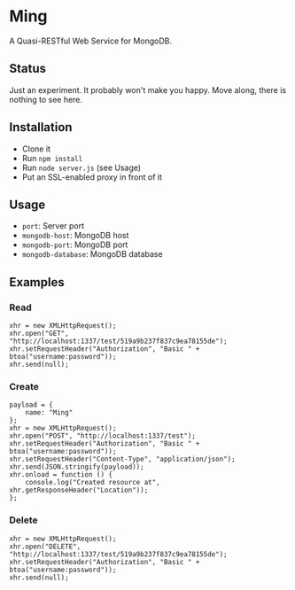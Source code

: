 Ming
====

A Quasi-RESTful Web Service for MongoDB.

Status
------

Just an experiment. It probably won't make you happy. Move along, there is nothing to see here.

Installation
------------

- Clone it
- Run `npm install`
- Run `node server.js` (see Usage)
- Put an SSL-enabled proxy in front of it

Usage
-----

- `port`: Server port
- `mongodb-host`: MongoDB host
- `mongodb-port`: MongoDB port
- `mongodb-database`: MongoDB database

Examples
--------

### Read

    xhr = new XMLHttpRequest();
    xhr.open("GET", "http://localhost:1337/test/519a9b237f837c9ea78155de");
    xhr.setRequestHeader("Authorization", "Basic " + btoa("username:password"));
    xhr.send(null);

### Create

    payload = {
        name: "Ming"
    };
    xhr = new XMLHttpRequest();
    xhr.open("POST", "http://localhost:1337/test");
    xhr.setRequestHeader("Authorization", "Basic " + btoa("username:password"));
    xhr.setRequestHeader("Content-Type", "application/json");
    xhr.send(JSON.stringify(payload));
    xhr.onload = function () {
        console.log("Created resource at", xhr.getResponseHeader("Location"));
    };

### Delete

    xhr = new XMLHttpRequest();
    xhr.open("DELETE", "http://localhost:1337/test/519a9b237f837c9ea78155de");
    xhr.setRequestHeader("Authorization", "Basic " + btoa("username:password"));
    xhr.send(null);
